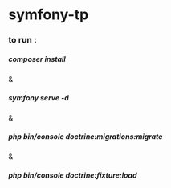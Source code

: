 # symfony-tp

### to run : 

##### composer install

&

##### symfony serve -d

&

##### php bin/console doctrine:migrations:migrate

&

##### php bin/console doctrine:fixture:load  